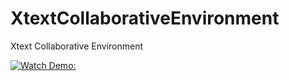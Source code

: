 # XtextCollaborativeEnvironment
Xtext Collaborative Environment



[![Watch Demo: ](https://i.postimg.cc/xdd44Btn/Demo-Title-Image-on-GIT.png)](https://drive.google.com/file/d/1XMri9s82fmsX4FynGZjhJtjv_XSFlzEJ/view?usp=sharing)








